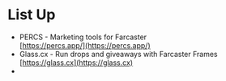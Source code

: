 # List Up

* PERCS - Marketing tools for Farcaster\
  [https://percs.app/](https://percs.app/)
* Glass.cx - Run drops and giveaways with Farcaster Frames\
  [https://glass.cx](https://glass.cx)
*

